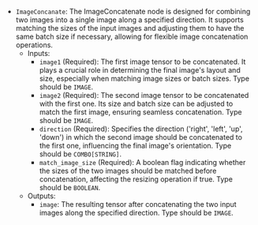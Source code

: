 - `ImageConcanate`: The ImageConcatenate node is designed for combining two images into a single image along a specified direction. It supports matching the sizes of the input images and adjusting them to have the same batch size if necessary, allowing for flexible image concatenation operations.
    - Inputs:
        - `image1` (Required): The first image tensor to be concatenated. It plays a crucial role in determining the final image's layout and size, especially when matching image sizes or batch sizes. Type should be `IMAGE`.
        - `image2` (Required): The second image tensor to be concatenated with the first one. Its size and batch size can be adjusted to match the first image, ensuring seamless concatenation. Type should be `IMAGE`.
        - `direction` (Required): Specifies the direction ('right', 'left', 'up', 'down') in which the second image should be concatenated to the first one, influencing the final image's orientation. Type should be `COMBO[STRING]`.
        - `match_image_size` (Required): A boolean flag indicating whether the sizes of the two images should be matched before concatenation, affecting the resizing operation if true. Type should be `BOOLEAN`.
    - Outputs:
        - `image`: The resulting tensor after concatenating the two input images along the specified direction. Type should be `IMAGE`.
